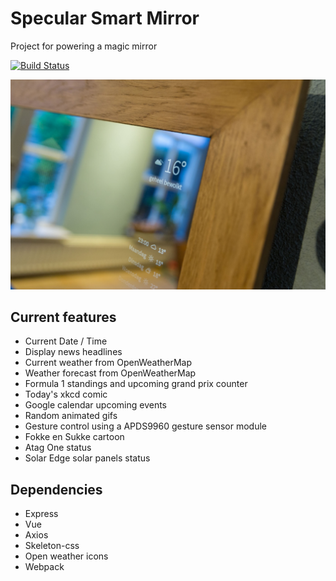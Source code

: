 # Specular Smart Mirror
Project for powering a magic mirror

[![Build Status](https://travis-ci.org/termijn/specular.svg?branch=develop)](https://travis-ci.org/termijn/specular)

![Specular smart mirror](.github/header.png)

## Current features
- Current Date / Time 
- Display news headlines
- Current weather from OpenWeatherMap
- Weather forecast from OpenWeatherMap
- Formula 1 standings and upcoming grand prix counter
- Today's xkcd comic
- Google calendar upcoming events
- Random animated gifs
- Gesture control using a APDS9960 gesture sensor module
- Fokke en Sukke cartoon
- Atag One status 
- Solar Edge solar panels status

## Dependencies
- Express
- Vue
- Axios
- Skeleton-css
- Open weather icons
- Webpack